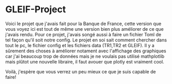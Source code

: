 # GLEIF-Project
Voici le projet que j'avais fait pour la Banque de France, cette version que vous voyez ici est tout de même une version bien plus améliorer de ce que j'avais rendu. Pour ce projet, j'avais songé aussi à faire un fichier Toml de tel façon qu'il soit notre config. 
Le projet en soi sait comment chercher dans tout le pc, le fichier config et les fichiers data (TR1,TR2 et GLEIF). Il y a sûrement des choses à améliorer notament avec l'affichage des graphiques car j'ai beaucoup trop de données mais je ne voulais pas utilisé mathplotlib mais plûtot une nouvelle libraire, il faut avouer que plotly est vraiment cool.  

Voilà, j'espère que vous verrez un peu mieux ce que je suis capable de faire!
